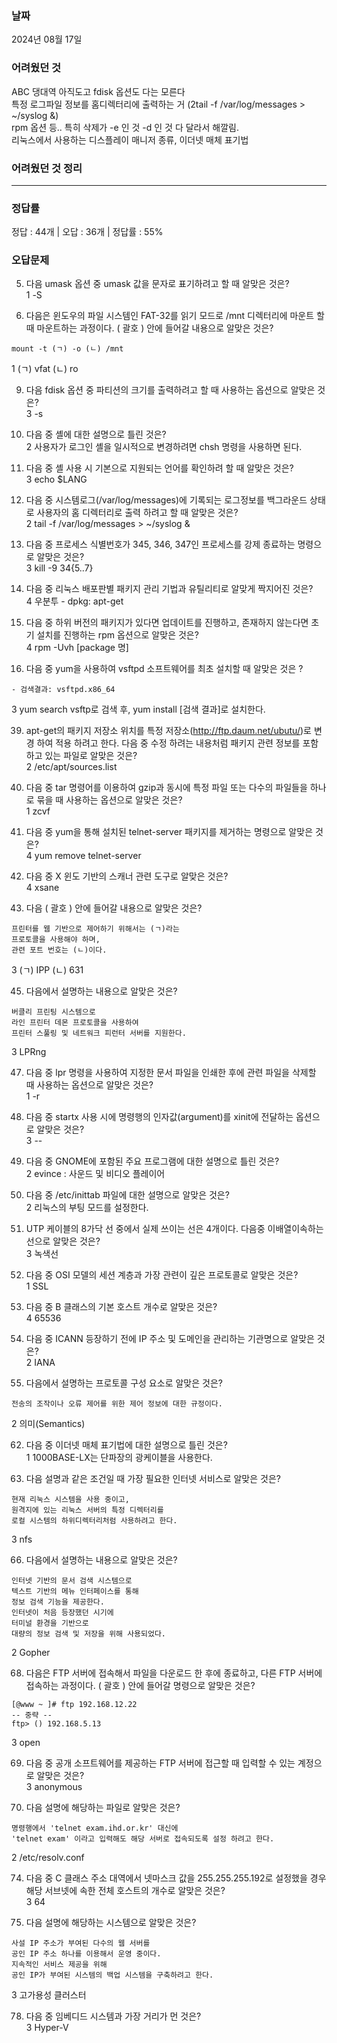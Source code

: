 ### 날짜 
2024년 08월 17일  

### 어려웠던 것 
ABC 댕대역 아직도고 fdisk 옵션도 다는 모른다  
특정 로그파일 정보를 홈디렉터리에 출력하는 거 (2tail -f /var/log/messages > ~/syslog &)  
rpm 옵션 등.. 특히 삭제가 -e 인 것 -d 인 것 다 달라서 해깔림.  
리눅스에서 사용하는 디스플레이 매니저 종류, 이더넷 매체 표기법  

### 어려웠던 것 정리

***

### 정답률 
정답 : 44개 | 오답 : 36개 | 정답률 : 55%

### 오답문제 

5. 다음 umask 옵션 중 umask 값을 문자로 표기하려고 할 때 알맞은 것은?  
1 -S  
  
8. 다음은 윈도우의 파일 시스템인 FAT-32를 읽기 모드로 /mnt 디렉터리에 마운트 할 때 마운트하는 과정이다. ( 괄호 ) 안에 들어갈 내용으로 알맞은 것은?  
```
mount -t (ㄱ) -o (ㄴ) /mnt 
```
1 (ㄱ) vfat (ㄴ) ro  
  
9. 다음 fdisk 옵션 중 파티션의 크기를 출력하려고 할 때 사용하는 옵션으로 알맞은 것은?  
3 -s  

12. 다음 중 셸에 대한 설명으로 틀린 것은?  
2 사용자가 로그인 셸을 일시적으로 변경하려면 chsh 명령을 사용하면 된다.  

14. 다음 중 셸 사용 시 기본으로 지원되는 언어를 확인하려 할 때 알맞은 것은?  
3 echo $LANG  
  
22. 다음 중 시스템로그(/var/log/messages)에 기록되는 로그정보를 백그라운드 상태로 사용자의 홈 디렉터리로 출력 하려고 할 때 알맞은 것은?  
2 tail -f /var/log/messages > ~/syslog &  
  
25. 다음 중 프로세스 식별번호가 345, 346, 347인 프로세스를 강제 종료하는 명령으로 알맞은 것은?  
3 kill -9 34{5..7}  
  
35. 다음 중 리눅스 배포판별 패키지 관리 기법과 유틸리티로 알맞게 짝지어진 것은?  
4 우분투 - dpkg: apt-get  
  
36. 다음 중 하위 버전의 패키지가 있다면 업데이트를 진행하고, 존재하지 않는다면 초기 설치를 진행하는 rpm 옵션으로 알맞은 것은?  
4 rpm -Uvh [package 명]  
  
37. 다음 중 yum을 사용하여 vsftpd 소프트웨어를 최초 설치할 때 알맞은 것은 ?
```
- 검색결과: vsftpd.x86_64 
```
3 yum search vsftp로 검색 후, yum install [검색 결과]로 설치한다.  
  
39. apt-get의 패키지 저장소 위치를 특정 저장소(http://ftp.daum.net/ubutu/)로 변경 하여 적용 하려고 한다. 다음 중 수정 하려는 내용처럼 패키지 관련 정보를 포함하고 있는 파일로 알맞은 것은?  
2 /etc/apt/sources.list  
  
41. 다음 중 tar 명령어를 이용하여 gzip과 동시에 특정 파일 또는 다수의 파일들을 하나로 묶을 때 사용하는 옵션으로 알맞은 것은?  
1 zcvf

42. 다음 중 yum을 통해 설치된 telnet-server 패키지를 제거하는 명령으로 알맞은 것은?  
4 yum remove telnet-server  
  
43. 다음 중 X 윈도 기반의 스캐너 관련 도구로 알맞은 것은?  
4 xsane  
  
44. 다음 ( 괄호 ) 안에 들어갈 내용으로 알맞은 것은?  
```
프린터를 웹 기반으로 제어하기 위해서는 (ㄱ)라는
프로토콜을 사용해야 하며,  
관련 포트 번호는 (ㄴ)이다.  
```
3 (ㄱ) IPP (ㄴ) 631  
  
45. 다음에서 설명하는 내용으로 알맞은 것은?
```
버클리 프린팅 시스템으로
라인 프린터 데몬 프로토콜을 사용하여
프린터 스풀링 및 네트워크 피런터 서버를 지원한다.  
``` 
3 LPRng  
  
47. 다음 중 lpr 명령을 사용하여 지정한 문서 파일을 인쇄한 후에 관련 파일을 삭제할 때 사용하는 옵션으로 알맞은 것은?  
1 -r  
  
50. 다음 중 startx 사용 시에 명령행의 인자값(argument)를 xinit에 전달하는 옵션으로 알맞은 것은?  
3 --  
  
51. 다음 중 GNOME에 포함된 주요 프로그램에 대한 설명으로 틀린 것은?  
2 evince : 사운드 및 비디오 플레이어  
  
56. 다음 중 /etc/inittab 파일에 대한 설명으로 알맞은 것은?  
2 리눅스의 부팅 모드를 설정한다.  
  
57. UTP 케이블의 8가닥 선 중에서 실제 쓰이는 선은 4개이다. 다음중 이배열이속하는 선으로 알맞은 것은?  
3 녹색선  
  
58. 다음 중 OSI 모델의 세션 계층과 가장 관련이 깊은 프로토콜로 알맞은 것은?  
1 SSL  
  
59. 다음 중 B 클래스의 기본 호스트 개수로 알맞은 것은?  
4 65536  
  
60. 다음 중 ICANN 등장하기 전에 IP 주소 및 도메인을 관리하는 기관명으로 알맞은 것은?  
2 IANA  
  
61. 다음에서 설명하는 프로토콜 구성 요소로 알맞은 것은?  
```
전송의 조작이나 오류 제어를 위한 제어 정보에 대한 규정이다.  
```
2 의미(Semantics)  
  
62. 다음 중 이더넷 매체 표기법에 대한 설명으로 틀린 것은?  
1 1000BASE-LX는 단파장의 광케이블을 사용한다.  
  
64. 다음 설명과 같은 조건일 때 가장 필요한 인터넷 서비스로 알맞은 것은?  
```
현재 리눅스 시스템을 사용 중이고,
원격지에 있는 리눅스 서버의 특정 디렉터리를
로컬 시스템의 하위디렉터리처럼 사용하려고 한다.  
```
3 nfs  
  
66. 다음에서 설명하는 내용으로 알맞은 것은?  
```
인터넷 기반의 문서 검색 시스템으로
텍스트 기반의 메뉴 인터페이스를 통해
정보 검색 기능을 제공한다.
인터넷이 처음 등장했던 시기에
터미널 환경을 기반으로
대량의 정보 검색 및 저장을 위해 사용되었다.  
```
2 Gopher  
  
68. 다음은 FTP 서버에 접속해서 파일을 다운로드 한 후에 종료하고, 다른 FTP 서버에 접속하는 과정이다. ( 괄호 ) 안에 들어갈 명령으로 알맞은 것은?  
```
[@www ~ ]# ftp 192.168.12.22
-- 중략 --  
ftp> () 192.168.5.13  
```
3 open  
  
69. 다음 중 공개 소프트웨어를 제공하는 FTP 서버에 접근할 때 입력할 수 있는 계정으로 알맞은 것은?  
3 anonymous  
  
73. 다음 설명에 해당하는 파일로 알맞은 것은?  
```
명령행에서 'telnet exam.ihd.or.kr' 대신에
'telnet exam' 이라고 입력해도 해당 서버로 접속되도록 설정 하려고 한다.  
```
2 /etc/resolv.conf  
  
74. 다음 중 C 클래스 주소 대역에서 넷마스크 값을 255.255.255.192로 설정했을 경우 해당 서브넷에 속한 전체 호스트의 개수로 알맞은 것은?  
3 64  
  
77. 다음 설명에 해당하는 시스템으로 알맞은 것은?  
```
사설 IP 주소가 부여된 다수의 웹 서버를
공인 IP 주소 하나를 이용해서 운영 중이다.
지속적인 서비스 제공을 위해
공인 IP가 부여된 시스템의 백업 시스템을 구축하려고 한다.  
```
3 고가용성 클러스터  
  
78. 다음 중 임베디드 시스템과 가장 거리가 먼 것은?  
3 Hyper-V  
